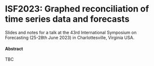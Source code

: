 
<!-- README.md is generated from README.Rmd. Please edit that file -->

# ISF2023: Graphed reconciliation of time series data and forecasts

<!-- badges: start -->
<!-- badges: end -->

Slides and notes for a talk at the 43rd International Symposium on
Forecasting (25-28th June 2023) in Charlottesville, Virginia USA.

#### Abstract

TBC
